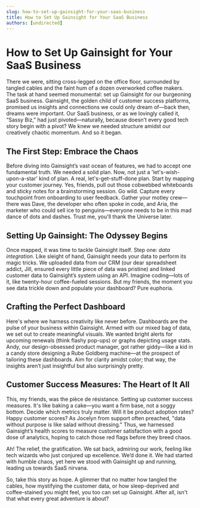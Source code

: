 ```yaml
---
slug: how-to-set-up-gainsight-for-your-saas-business
title: How to Set Up Gainsight for Your SaaS Business
authors: [undirected]
---
```


# How to Set Up Gainsight for Your SaaS Business

There we were, sitting cross-legged on the office floor, surrounded by tangled cables and the faint hum of a dozen overworked coffee makers. The task at hand seemed monumental: set up Gainsight for our burgeoning SaaS business. Gainsight, the golden child of customer success platforms, promised us insights and connections we could only dream of—back then, dreams were important. Our SaaS business, or as we lovingly called it, “Sassy Biz,” had just pivoted—naturally, because doesn’t every good tech story begin with a pivot? We knew we needed structure amidst our creatively chaotic momentum. And so it began.

## The First Step: Embrace the Chaos

Before diving into Gainsight’s vast ocean of features, we had to accept one fundamental truth. We needed a solid plan. Now, not just a 'let's-wish-upon-a-star' kind of plan. A real, let's-get-stuff-done plan. Start by mapping your customer journey. Yes, friends, pull out those cobwebbed whiteboards and sticky notes for a brainstorming session. Go wild. Capture every touchpoint from onboarding to user feedback. Gather your motley crew—there was Dave, the developer who often spoke in code, and Aria, the marketer who could sell ice to penguins—everyone needs to be in this mad dance of dots and dashes. Trust me, you'll thank the Universe later.

## Setting Up Gainsight: The Odyssey Begins

Once mapped, it was time to tackle Gainsight itself. Step one: *data integration*. Like sleight of hand, Gainsight needs your data to perform its magic tricks. We uploaded data from our CRM (our dear spreadsheet addict, Jill, ensured every little piece of data was pristine) and linked customer data to Gainsight’s system using an API. Imagine coding—lots of it, like twenty-hour coffee-fueled sessions. But my friends, the moment you see data trickle down and populate your dashboard? Pure euphoria.

## Crafting the Perfect Dashboard

Here's where we harness creativity like never before. Dashboards are the pulse of your business within Gainsight. Armed with our mixed bag of data, we set out to create meaningful visuals. We wanted bright alerts for upcoming renewals (think flashy pop-ups) or graphs depicting usage stats. Andy, our design-obsessed product manager, got rather giddy—like a kid in a candy store designing a Rube Goldberg machine—at the prospect of tailoring these dashboards. Aim for clarity amidst color; that way, the insights aren’t just insightful but also surprisingly pretty.

## Customer Success Measures: The Heart of It All

This, my friends, was the pièce de résistance. Setting up customer success measures. It's like baking a cake—you want a firm base, not a soggy bottom. Decide which metrics truly matter. Will it be product adoption rates? Happy customer scores? As Jocelyn from support often preached, "data without purpose is like salad without dressing." Thus, we harnessed Gainsight’s health scores to measure customer satisfaction with a good dose of analytics, hoping to catch those red flags before they breed chaos.

Ah! The relief, the gratification. We sat back, admiring our work, feeling like tech wizards who just conjured up excellence. We’d done it. We had started with humble chaos, yet here we stood with Gainsight up and running, leading us towards SaaS nirvana.

So, take this story as hope. A glimmer that no matter how tangled the cables, how mystifying the customer data, or how sleep-deprived and coffee-stained you might feel, you too can set up Gainsight. After all, isn't that what every great adventure is about?